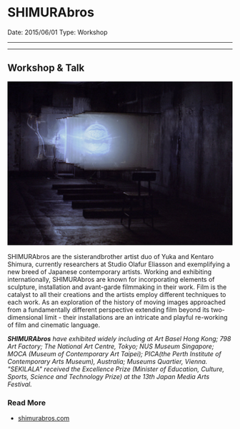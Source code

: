 # SHIMURAbros

Date: 2015/06/01
Type: Workshop

---
---

## Workshop & Talk

![](shimurabros.jpg)

SHIMURAbros are the sisterandbrother artist duo of Yuka and Kentaro Shimura, currently researchers at Studio Olafur Eliasson and exemplifying a new breed of Japanese contemporary artists. Working and exhibiting internationally, SHIMURAbros are known for incorporating elements of sculpture, installation and avant-garde filmmaking in their work. Film is the catalyst to all their
creations and the artists employ different techniques to each work. As an exploration of the history of moving images approached from a fundamentally different perspective extending film beyond its two-dimensional limit - their installations are an intricate and playful re-working of film and cinematic language.

___SHIMURAbros__ have exhibited widely including at Art Basel Hong Kong; 798 Art Factory; The National Art Centre, Tokyo; NUS Museum Singapore; MOCA (Museum of Contemporary Art Taipei); PICA(the Perth Institute of Contemporary Arts Museum), Australia; Museums Quartier, Vienna. "SEKILALA" received the Excellence Prize (Minister of Education, Culture, Sports, Science and Technology Prize) at the 13th Japan Media Arts Festival._

### Read More

- [shimurabros.com](http://www.shimurabros.com)